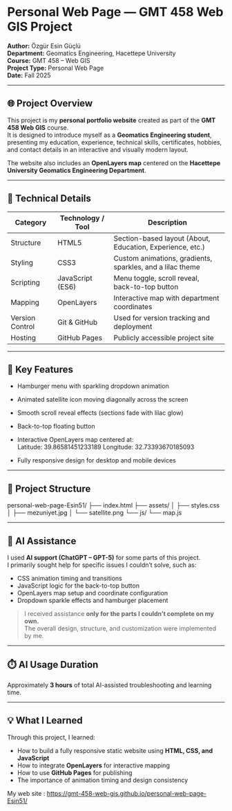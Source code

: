 # Personal Web Page — GMT 458 Web GIS Project

**Author:** Özgür Esin Güçlü  
**Department:** Geomatics Engineering, Hacettepe University  
**Course:** GMT 458 – Web GIS  
**Project Type:** Personal Web Page  
**Date:** Fall 2025  

---

## 🌐 Project Overview
This project is my **personal portfolio website** created as part of the **GMT 458 Web GIS** course.  
It is designed to introduce myself as a **Geomatics Engineering student**, presenting my education, experience, technical skills, certificates, hobbies, and contact details in an interactive and visually modern layout.

The website also includes an **OpenLayers map** centered on the **Hacettepe University Geomatics Engineering Department**.

---

## 🧭 Technical Details

| **Category** | **Technology / Tool** | **Description** |
|---------------|------------------------|-----------------|
| Structure | HTML5 | Section-based layout (About, Education, Experience, etc.) |
| Styling | CSS3 | Custom animations, gradients, sparkles, and a lilac theme |
| Scripting | JavaScript (ES6) | Menu toggle, scroll reveal, back-to-top button |
| Mapping | OpenLayers | Interactive map with department coordinates |
| Version Control | Git & GitHub | Used for version tracking and deployment |
| Hosting | GitHub Pages | Publicly accessible project site |

---

## 🌸 Key Features
- Hamburger menu with sparkling dropdown animation  
- Animated satellite icon moving diagonally across the screen  
- Smooth scroll reveal effects (sections fade with lilac glow)  
- Back-to-top floating button  
- Interactive OpenLayers map centered at:  
Latitude: 39.86581451233189
Longitude: 32.73393670185093

- Fully responsive design for desktop and mobile devices  

---

## 📁 Project Structure
personal-web-page-Esin51/
├── index.html
├── assets/
│ ├── styles.css
│ ├── mezuniyet.jpg
│ └── satellite.png
└── js/
└── map.js


---

## 🧠 AI Assistance
I used **AI support (ChatGPT – GPT-5)** for some parts of this project.  
I primarily sought help for specific issues I couldn’t solve, such as:
- CSS animation timing and transitions  
- JavaScript logic for the back-to-top button  
- OpenLayers map setup and coordinate configuration  
- Dropdown sparkle effects and hamburger placement  

> I received assistance **only for the parts I couldn’t complete on my own.**  
> The overall design, structure, and customization were implemented by me.

---

## ⏱️ AI Usage Duration
Approximately **3 hours** of total AI-assisted troubleshooting and learning time.

---

## 💡 What I Learned
Through this project, I learned:
- How to build a fully responsive static website using **HTML, CSS, and JavaScript**  
- How to integrate **OpenLayers** for interactive mapping  
- How to use **GitHub Pages** for publishing  
- The importance of animation timing and design consistency  


My web site : https://gmt-458-web-gis.github.io/personal-web-page-Esin51/
